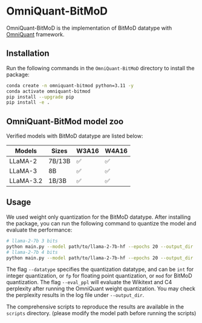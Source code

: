 # OmniQuant-BitMoD

OmniQuant-BitMoD is the implementation of BitMoD datatype with [OmniQuant](https://github.com/OpenGVLab/OmniQuant) framework.

## Installation 

Run the following commands in the `OmniQuant-BitMoD` directory to install the package:

```bash
conda create -n omniquant-bitmod python=3.11 -y
conda activate omniquant-bitmod
pip install --upgrade pip 
pip install -e .
```

## OmniQuant-BitMod model zoo

Verified models with BitMoD datatype are listed below:

| Models    | Sizes                           | W3A16   | W4A16 |
| -------   | ------------------------------- | -----   | ------|
| LLaMA-2   | 7B/13B                          | ✅      | ✅     |
| LLaMA-3   | 8B                              | ✅      | ✅     |
| LLaMA-3.2 | 1B/3B                           | ✅      | ✅     |


## Usage

We used weight only quantization for the BitMoD datatype. After installing the package, you can run the following command to quantize the model and evaluate the performance:

```bash
# llama-2-7b 3 bits
python main.py --model path/to/llama-2-7b-hf --epochs 20 --output_dir ./log/llama-2-7b-hf-w3a16g128 --eval_ppl --wbits 3 --abits 16 --group_size 128 --lwc --lwc_lr 0.015 --aug_loss --datatype mod
# llama-2-7b 4 bits
python main.py --model path/to/llama-2-7b-hf --epochs 20 --output_dir ./log/llama-2-7b-hf-w4a16g128 --eval_ppl --wbits 4 --abits 16 --group_size 128 --lwc --lwc_lr 0.015 --aug_loss --datatype mod
```
The flag `--datatype` specifies the quantization datatype, and can be `int` for integer quantization, or `fp` for floating point quantization, or `mod` for BitMoD quantization.
The flag `--eval_ppl` will evaluate the Wikitext and C4 perplexity after running the OmniQuant weight quantization. You may check the perplexity results in the log file under `--output_dir`.

The comprehensive scripts to reproduce the results are available in the `scripts` directory. (please modify the model path before running the scripts)

